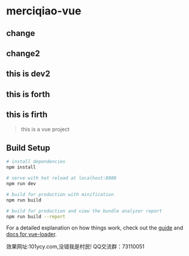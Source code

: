 # merciqiao-vue

## change


## change2


## this is dev2 

## this is forth


## this is firth
> this is a vue project

## Build Setup

``` bash
# install dependencies
npm install

# serve with hot reload at localhost:8080
npm run dev

# build for production with minification
npm run build

# build for production and view the bundle analyzer report
npm run build --report
```

For a detailed explanation on how things work, check out the [guide](http://vuejs-templates.github.io/webpack/) and [docs for vue-loader](http://vuejs.github.io/vue-loader).

效果网址:101ycy.com,没错我是村民!
QQ交流群：73110051
